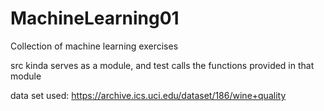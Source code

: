 # MachineLearning01
Collection of machine learning exercises

src kinda serves as a module, and test calls the functions provided in that module

data set used: https://archive.ics.uci.edu/dataset/186/wine+quality

